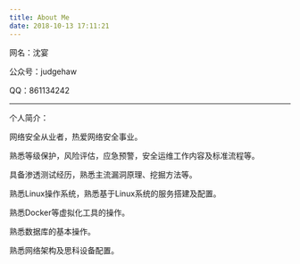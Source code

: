 ```yaml
---
title: About Me
date: 2018-10-13 17:11:21
---
```


网名：沈宴

公众号：judgehaw

QQ：861134242

-----

个人简介：

网络安全从业者，热爱网络安全事业。

熟悉等级保护，风险评估，应急预警，安全运维工作内容及标准流程等。

具备渗透测试经历，熟悉主流漏洞原理、挖掘方法等。

熟悉Linux操作系统，熟悉基于Linux系统的服务搭建及配置。

熟悉Docker等虚拟化工具的操作。

熟悉数据库的基本操作。

熟悉网络架构及思科设备配置。



